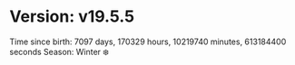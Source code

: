 # Version: v19.5.5
Time since birth: 7097 days, 170329 hours, 10219740 minutes, 613184400 seconds
Season: Winter ❄️

